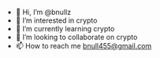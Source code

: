 - 👋 Hi, I’m @bnullz
- 👀 I’m interested in crypto
- 🌱 I’m currently learning crypto
- 💞️ I’m looking to collaborate on crypto
- 📫 How to reach me bnull455@gmail.com

<!---
bnullz/bnullz is a ✨ special ✨ repository because its `README.md` (this file) appears on your GitHub profile.
You can click the Preview link to take a look at your changes.
--->
